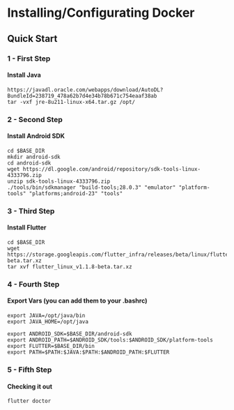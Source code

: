 # Installing/Configurating Docker

## Quick Start

### 1 - First Step
#### Install Java

```
https://javadl.oracle.com/webapps/download/AutoDL?BundleId=238719_478a62b7d4e34b78b671c754eaaf38ab  
tar -vxf jre-8u211-linux-x64.tar.gz /opt/
```

### 2 - Second Step
#### Install Android SDK

```
cd $BASE_DIR
mkdir android-sdk
cd android-sdk
wget https://dl.google.com/android/repository/sdk-tools-linux-4333796.zip
unzip sdk-tools-linux-4333796.zip
./tools/bin/sdkmanager "build-tools;28.0.3" "emulator" "platform-tools" "platforms;android-23" "tools"
```


### 3 - Third Step
#### Install Flutter

```
cd $BASE_DIR
wget https://storage.googleapis.com/flutter_infra/releases/beta/linux/flutter_linux_v1.1.8-beta.tar.xz
tar xvf flutter_linux_v1.1.8-beta.tar.xz
```


### 4 - Fourth Step
#### Export Vars (you can add them to your .bashrc)

```
export JAVA=/opt/java/bin
export JAVA_HOME=/opt/java

export ANDROID_SDK=$BASE_DIR/android-sdk
export ANDROID_PATH=$ANDROID_SDK/tools:$ANDROID_SDK/platform-tools
export FLUTTER=$BASE_DIR/bin
export PATH=$PATH:$JAVA:$PATH:$ANDROID_PATH:$FLUTTER
```


### 5 - Fifth Step
#### Checking it out

```
flutter doctor
```
